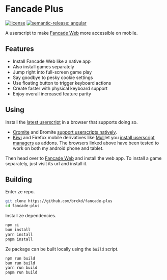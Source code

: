 # Fancade Plus

[![license](https://custom-icon-badges.demolab.com/github/license/brckd/fancade-plus?logo=law)](LICENSE.md)
[![semantic-release: angular](https://img.shields.io/badge/semantic--release-angular-e10079?logo=semantic-release)](https://github.com/semantic-release/semantic-release)

A userscript to make [Fancade Web](https://play.fancade.com) more accessible on mobile.

## Features

- Install Fancade Web like a native app
- Also install games separately
- Jump right into full-screen game play
- Say goodbye to pesky cookie settings
- Use floating button to trigger keyboard actions
- Create faster with physical keyboard support
- Enjoy overall increased feature parity

## Using

Install the
[latest userscript](https://github.com/brckd/fancade-plus/releases/latest/download/fancade-plus.user.js)
in a browser that supports doing so.

- [Cromite](https://github.com/uazo/cromite) and Bromite
  [support userscripts natively](https://github.com/bromite/bromite/wiki/UserScripts).
- [Kiwi](https://kiwibrowser.com) and Firefox mobile derivatives like [Mull](https://gitlab.com/divested-mobile/mull-fenix)let you
  [install userscript managers](https://openuserjs.org/about/Userscript-Beginners-HOWTO#how-do-i-get-going-)
  as addons.
The browsers linked above have been tested to work on both my android phone and tablet.

Then head over to [Fancade Web](https://play.fancade.com) and install the web app. To install a game separately, just visit its url and install it.

## Building

Enter ze repo.

```sh
git clone https://github.com/brckd/fancade-plus
cd fancade-plus
```

Install ze dependencies.

```sh
npm ci
bun install
yarn install
pnpm install
```

Ze package can be built locally using the `build` script.

```sh
npm run build
bun run build
yarn run build
pnpm run build
```
